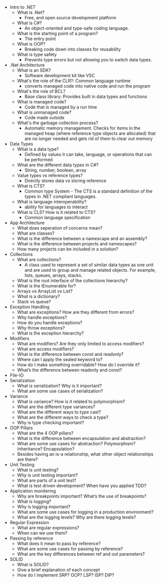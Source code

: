* Intro to .NET
    * What is .Net?
        * Free, and open source development platform
    * What is C#?
        * An object-oriented and type-safe coding language.
    * What is the starting point of a program?
        * The entry point 
    * What is OOP?
        * Breaking code down into classes for reusability
    * What is type safety
        * Prevents type errors but not allowing you to switch data types.
* .Net Architecture
    * What is an SDK?
        * Software development kit like VSC
    * What's the role of the CLR?: Common language runtime
        * converts managed code into native code and run the program
    * What's the role of BCL?
        * Base class library: Provides built in data types and functions
    * What is managed code?
        * Code that is managed by a run time
    * What is unmanaged code?
        * Code made outside
    * What's the garbage collection process?
        * Automatic memory management. Checks for items in the managed heap (where reference type objects are allocated) that are no longer needed and gets rid of them to clear out memory
* Data Types
    * What is a data type?
        * Defined by values it can take, language, or operations that can be performed
    * What are the different data types in C#?
        * String, number, boolean, array
    * Value types vs reference types?
        * Directly stores data vs storing reference
    * What is CTS?
        * Common type System - The CTS is a standard definition of the types in .NET compliant languages.
    * What is language interoperability?
        * ability for languages to interact
    * What is CLS? How is it related to CTS?
        * Common language specification 
* App Architecture
    * What does seperation of concerns mean?
    * What are classes?
    * What is the difference between a namescape and an assembly?
    * What is the difference between projects and namescapes?
    * How many projects can be included in a solution?
* Collections
    * What are collections?
        * A class used to represent a set of similar data types as one unit and are used to group and manage related objects. For example, lists, queues, arrays, stacks.
    * What is the root interface of the collections hierarchy?
    * What is the IEnumerable for?
    * Arrays vs ArrayList vs List<T>?
    * What is a dictionary?
    * Stack vs queue?
* Exception Handling
    * What are exceptions? How are they different from errors?
    * Why handle exceptions?
    * How do you handle exceptions?
    * Why throw exceptions?
    * What is the exception hierarchy?
* Modifiers
    * What are modifiers? Are they only limited to access modifiers?
    * What are access modifiers?
    * What is the difference between const and readonly?
    * Where can I apply the sealed keyword to?
    * How do I make something overridable? How do I override it?
    * What’s the difference between readonly and const?
* File-IO
* Serialization
    * What is serialization? Why is it important?
    * What are some use cases of serialization?
* Variance
    * What is variance? How is it related to polymorphism?
    * What are the different type variances?
    * What are the different ways to type cast?
    * What are the different ways to check a type?
    * Why is type checking important? 
* OOP Pillars
    * What are the 4 OOP pillars?
    * What is the difference between encapsulation and abstraction?
    * What are some use cases for abstraction? Polymorphism? Inheritance? Encapsulation?
    * Besides having an is-a relationship, what other object relationships are there?
* Unit Testing
    * What is unit testing?
    * Why is unit testing important?
    * What are parts of a unit test?
    * What is test driven development? When have you applied TDD? 
* Application monitering
    * Why are breakpoints important? What’s the use of breakpoints?
    * What is logging?
    * Why is logging important?
    * What are some use cases for logging in a production environment?
    * What are the logging levels? Why are there logging levels?
* Regular Expression
    * What are regular expressions?
    * When can we use them?
* Passing by reference
    * What does it mean to pass by reference?
    * What are some use cases for passing by reference?
    * What are the key differences between ref and out parameters?
* SOLID
    * What is SOLID? 
    * Give a brief explanation of each concept 
    * How do I implement SRP? OCP? LSP? ISP? DIP? 